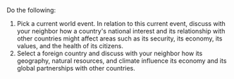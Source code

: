 Do the following:

1. Pick a current world event. In relation to this current event, discuss with your neighbor how a country's national interest and its relationship with other countries might affect areas such as its security, its economy, its values, and the health of its citizens.
1. Select a foreign country and discuss with your neighbor how its geography, natural resources, and climate influence its economy and its global partnerships with other countries.
